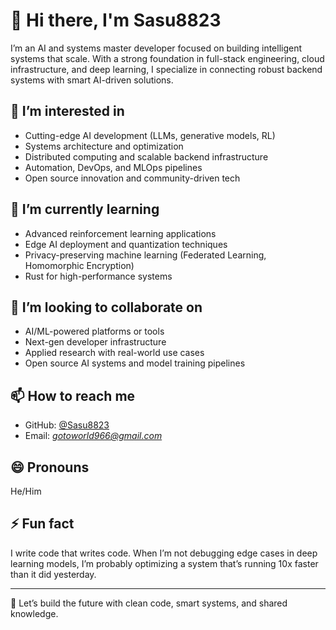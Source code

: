 # 👋 Hi there, I'm Sasu8823

I’m an AI and systems master developer focused on building intelligent systems that scale. With a strong foundation in full-stack engineering, cloud infrastructure, and deep learning, I specialize in connecting robust backend systems with smart AI-driven solutions.

## 👀 I’m interested in
- Cutting-edge AI development (LLMs, generative models, RL)
- Systems architecture and optimization
- Distributed computing and scalable backend infrastructure
- Automation, DevOps, and MLOps pipelines
- Open source innovation and community-driven tech

## 🌱 I’m currently learning
- Advanced reinforcement learning applications
- Edge AI deployment and quantization techniques
- Privacy-preserving machine learning (Federated Learning, Homomorphic Encryption)
- Rust for high-performance systems

## 💞️ I’m looking to collaborate on
- AI/ML-powered platforms or tools
- Next-gen developer infrastructure
- Applied research with real-world use cases
- Open source AI systems and model training pipelines

## 📫 How to reach me
- GitHub: [@Sasu8823](https://github.com/Sasu8823)
- Email: *gotoworld966@gmail.com*

## 😄 Pronouns
He/Him

## ⚡ Fun fact
I write code that writes code. When I’m not debugging edge cases in deep learning models, I’m probably optimizing a system that’s running 10x faster than it did yesterday.

---

🚀 Let’s build the future with clean code, smart systems, and shared knowledge.
